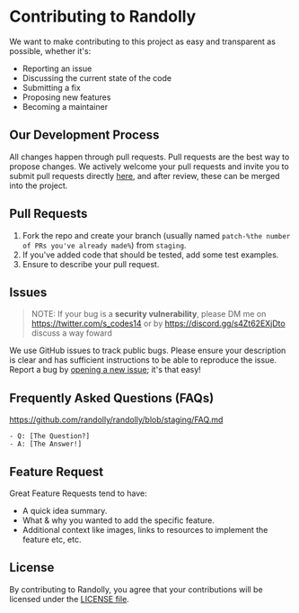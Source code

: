 # Contributing to Randolly
We want to make contributing to this project as easy and transparent as possible, whether it's:
- Reporting an issue
- Discussing the current state of the code
- Submitting a fix
- Proposing new features
- Becoming a maintainer


## Our Development Process
All changes happen through pull requests. Pull requests are the best way to propose changes. We actively welcome your pull requests and invite you to submit pull requests directly [here](https://github.com/randolly/randolly/pulls), and after review, these can be merged into the project.



## Pull Requests
1. Fork the repo and create your branch (usually named `patch-%the number of PRs you've already made%`) from `staging`.
2. If you've added code that should be tested, add some test examples.
3. Ensure to describe your pull request.


## Issues
> NOTE: If your bug is a **security vulnerability**, please DM me on https://twitter.com/s_codes14 or by https://discord.gg/s4Zt62EXjDto  discuss a way foward

We use GitHub issues to track public bugs. Please ensure your description is
clear and has sufficient instructions to be able to reproduce the issue. Report a bug by <a href="https://github.com/randolly/randolly/issues">opening a new issue</a>; it's that easy!

## Frequently Asked Questions (FAQs)
https://github.com/randolly/randolly/blob/staging/FAQ.md
<!--- I thought it would be great to have a list of FAQs for the project to help save time for new contributors--->
    - Q: [The Question?]
    - A: [The Answer!]

## Feature Request
Great Feature Requests tend to have:

- A quick idea summary.
- What & why you wanted to add the specific feature.
- Additional context like images, links to resources to implement the feature etc, etc.

## License
By contributing to Randolly, you agree that your contributions will be licensed
under the [LICENSE file](LICENSE).
